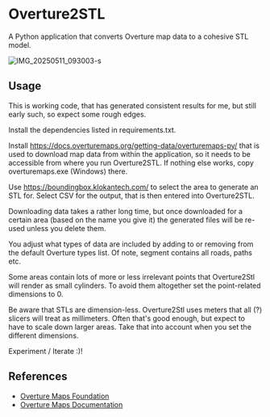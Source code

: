 # Overture2STL

A Python application that converts Overture map data to a cohesive STL model.

![IMG_20250511_093003-s](https://github.com/user-attachments/assets/c81e3633-2c0e-4e5e-a607-4f73b2dcbaba)

## Usage

This is working code, that has generated consistent results for me, but still early such, so expect some rough edges.

Install the dependencies listed in requirements.txt.

Install https://docs.overturemaps.org/getting-data/overturemaps-py/ that is used to download map data from within the application, so it needs to be accessible from where you run Overture2STL. If nothing else works, copy overturemaps.exe (Windows) there.

Use https://boundingbox.klokantech.com/ to select the area to generate an STL for. Select CSV for the output, that is then entered into Overture2STL.

Downloading data takes a rather long time, but once downloaded for a certain area (based on the name you give it) the generated files will be re-used unless you delete them.

You adjust what types of data are included by adding to or removing from the default Overture types list. Of note, segment contains all roads, paths etc.

Some areas contain lots of more or less irrelevant points that Overture2Stl will render as small cylinders. To avoid them altogether set the point-related dimensions to 0.

Be aware that STLs are dimension-less. Overture2Stl uses meters that all (?) slicers will treat as millimeters. Often that's good enough, but expect to have to scale down larger areas. Take that into account when you set the different dimensions.

Experiment / Iterate :)!

## References

- [Overture Maps Foundation](https://overturemaps.org/)
- [Overture Maps Documentation](https://docs.overturemaps.org/)


